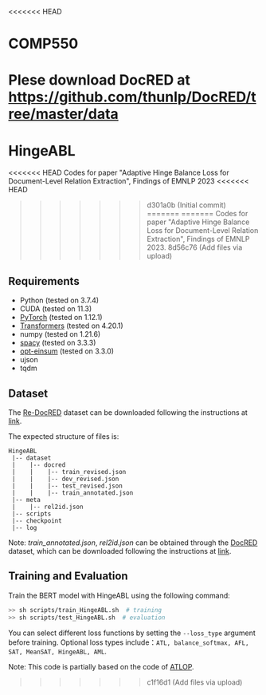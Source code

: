 <<<<<<< HEAD
# COMP550
Plese download DocRED at https://github.com/thunlp/DocRED/tree/master/data
=======
# HingeABL
<<<<<<< HEAD
Codes for paper "Adaptive Hinge Balance Loss for Document-Level Relation Extraction", Findings of EMNLP 2023
<<<<<<< HEAD
>>>>>>> d301a0b (Initial commit)
=======
=======
Codes for paper "Adaptive Hinge Balance Loss for Document-Level Relation Extraction", Findings of EMNLP 2023.
>>>>>>> 8d56c76 (Add files via upload)
## Requirements
* Python (tested on 3.7.4)
* CUDA (tested on 11.3)
* [PyTorch](http://pytorch.org/) (tested on 1.12.1)
* [Transformers](https://github.com/huggingface/transformers) (tested on 4.20.1)
* numpy (tested on 1.21.6)
* [spacy](https://spacy.io/) (tested on 3.3.3)
* [opt-einsum](https://github.com/dgasmith/opt_einsum) (tested on 3.3.0)
* ujson
* tqdm

## Dataset
The [Re-DocRED](https://aclanthology.org/2022.emnlp-main.580) dataset can be downloaded following the instructions at [link](https://github.com/tonytan48/Re-DocRED/tree/main/data).

The expected structure of files is:
```
HingeABL
 |-- dataset
 |    |-- docred
 |    |    |-- train_revised.json        
 |    |    |-- dev_revised.json
 |    |    |-- test_revised.json
 |    |    |-- train_annotated.json  
 |-- meta
 |    |-- rel2id.json   
 |-- scripts
 |-- checkpoint
 |-- log
```
Note: *train_annotated.json*, *rel2id.json* can be obtained through the [DocRED](https://www.aclweb.org/anthology/P19-1074/) dataset, which can be downloaded following the instructions at [link](https://github.com/thunlp/DocRED/tree/master/data).

## Training and Evaluation
Train the BERT model with HingeABL using the following command:

```bash
>> sh scripts/train_HingeABL.sh  # training
>> sh scripts/test_HingeABL.sh  # evaluation
```
You can select different loss functions by setting the `--loss_type` argument before training. Optional loss types include：`ATL, balance_softmax, AFL, SAT, MeanSAT, HingeABL, AML`.

Note: This code is partially based on the code of [ATLOP](https://github.com/wzhouad/ATLOP).
>>>>>>> c1f16d1 (Add files via upload)
